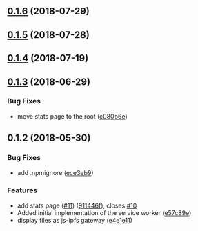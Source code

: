 <a name="0.1.6"></a>
## [0.1.6](https://github.com/ipfs-shipyard/service-worker-gateway/compare/v0.1.5...v0.1.6) (2018-07-29)



<a name="0.1.5"></a>
## [0.1.5](https://github.com/ipfs-shipyard/service-worker-gateway/compare/v0.1.4...v0.1.5) (2018-07-28)



<a name="0.1.4"></a>
## [0.1.4](https://github.com/ipfs-shipyard/service-worker-gateway/compare/v0.1.3...v0.1.4) (2018-07-19)



<a name="0.1.3"></a>
## [0.1.3](https://github.com/ipfs-shipyard/service-worker-gateway/compare/v0.1.2...v0.1.3) (2018-06-29)


### Bug Fixes

* move stats page to the root ([c080b6e](https://github.com/ipfs-shipyard/service-worker-gateway/commit/c080b6e))



<a name="0.1.2"></a>
## 0.1.2 (2018-05-30)


### Bug Fixes

* add .npmignore ([ece3eb9](https://github.com/ipfs-shipyard/service-worker-gateway/commit/ece3eb9))


### Features

* add stats page ([#11](https://github.com/ipfs-shipyard/service-worker-gateway/issues/11)) ([911446f](https://github.com/ipfs-shipyard/service-worker-gateway/commit/911446f)), closes [#10](https://github.com/ipfs-shipyard/service-worker-gateway/issues/10)
* Added initial implementation of the service worker ([e57c89e](https://github.com/ipfs-shipyard/service-worker-gateway/commit/e57c89e))
* display files as js-ipfs gateway ([e4e1e11](https://github.com/ipfs-shipyard/service-worker-gateway/commit/e4e1e11))



